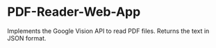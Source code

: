 # PDF-Reader-Web-App
Implements the Google Vision API to read PDF files. Returns the text in JSON format.
